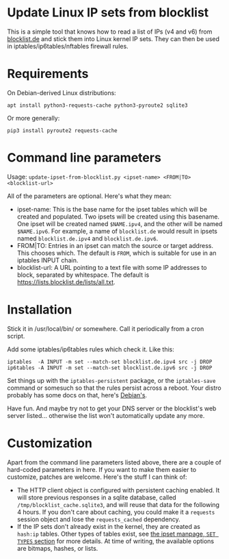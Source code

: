 # Update Linux IP sets from blocklist

This is a simple tool that knows how to read a list of IPs (v4 and v6) from
[blocklist.de](https://www.blocklist.de/) and stick them into Linux kernel
IP sets.  They can then be used in iptables/ip6tables/nftables firewall rules.

# Requirements

On Debian-derived Linux distributions:

```
apt install python3-requests-cache python3-pyroute2 sqlite3
```

Or more generally:
```
pip3 install pyroute2 requests-cache
```

# Command line parameters

Usage: `update-ipset-from-blocklist.py <ipset-name> <FROM|TO> <blocklist-url>`

All of the parameters are optional.  Here's what they mean:

* ipset-name: This is the base name for the ipset tables which will be created
              and populated.  Two ipsets will be created using this basename.
              One ipset will be created named `$NAME.ipv4`,
              and the other will be named `$NAME.ipv6`.  For example, a name of
              `blocklist.de` would result in ipsets named `blocklist.de.ipv4`
              and `blocklist.de.ipv6`.
* FROM|TO: Entries in an ipset can match the source or target address.  This
           chooses which.  The default is `FROM`, which is suitable for use in
           an iptables INPUT chain.
* blocklist-url: A URL pointing to a text file with some IP addresses to block,
                 separated by whitespace. The default is
                 https://lists.blocklist.de/lists/all.txt.

# Installation

Stick it in /usr/local/bin/ or somewhere.  Call it periodically from a cron
script.

Add some iptables/ip6tables rules which check it.  Like this:

```
iptables  -A INPUT -m set --match-set blocklist.de.ipv4 src -j DROP
ip6tables -A INPUT -m set --match-set blocklist.de.ipv6 src -j DROP
```

Set things up with the `iptables-persistent` package, or the `iptables-save`
command or somesuch so that the rules persist across a reboot.  Your distro
probably has some docs on that, here's [Debian's](https://wiki.debian.org/iptables#Making_Changes_permanent).

Have fun.  And maybe try not to get your DNS server or the blocklist's web
server listed... otherwise the list won't automatically update any more.

# Customization

Apart from the command line parameters listed above, there are a couple of
hard-coded parameters in here.  If you want to make them easier to customize,
patches are welcome.  Here's the stuff I can think of:

* The HTTP client object is configured with persistent caching enabled.  It will
  store previous responses in a sqlite database, called
  `/tmp/blocklist_cache.sqlite3`, and will reuse that data for the following 4
  hours.  If you don't care about caching, you could make it a `requests` session
  object and lose the `requests_cached` dependency.
* If the IP sets don't already exist in the kernel, they are created as `hash:ip`
  tables.  Other types of tables exist, see [the ipset manpage, `SET TYPES`
  section](https://ipset.netfilter.org/ipset.man.html#lbAS) for more details.
  At time of writing, the available options are bitmaps, hashes, or lists.
